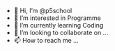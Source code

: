 - 👋 Hi, I’m @p5school
- 👀 I’m interested in Programme  
- 🌱 I’m currently learning Coding
- 💞️ I’m looking to collaborate on ...
- 📫 How to reach me ...

<!---
p5school/p5school is a ✨ special ✨ repository because its `README.md` (this file) appears on your GitHub profile.
You can click the Preview link to take a look at your changes.
--->
